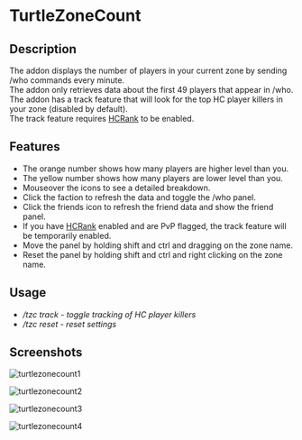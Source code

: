 # TurtleZoneCount

## Description
The addon displays the number of players in your current zone by sending /who commands every minute.  
The addon only retrieves data about the first 49 players that appear in /who.  
The addon has a track feature that will look for the top HC player killers in your zone (disabled by default).    
The track feature requires [HCRank](https://github.com/GryllsAddons/HCRank) to be enabled.

## Features  
- The orange number shows how many players are higher level than you.    
- The yellow number shows how many players are lower level than you.    
- Mouseover the icons to see a detailed breakdown.    
- Click the faction to refresh the data and toggle the /who panel.    
- Click the friends icon to refresh the friend data and show the friend panel.    
- If you have [HCRank](https://github.com/GryllsAddons/HCRank) enabled and are PvP flagged, the track feature will be temporarily enabled.
- Move the panel by holding shift and ctrl and dragging on the zone name.    
- Reset the panel by holding shift and ctrl and right clicking on the zone name.    

## Usage
- */tzc track - toggle tracking of HC player killers*
- */tzc reset - reset settings*

## Screenshots

![turtlezonecount1](https://user-images.githubusercontent.com/107083057/236358275-c11eb9e2-9687-4255-a19a-cbe5b4e6efee.png) 

![turtlezonecount2](https://user-images.githubusercontent.com/107083057/236358274-1f777f11-e075-40f0-95c0-dea3ccc2fd55.png)

![turtlezonecount3](https://user-images.githubusercontent.com/107083057/236590992-92b8c6a1-d053-438b-80e2-55285711a82b.png)

![turtlezonecount4](https://user-images.githubusercontent.com/107083057/236621978-ea1c5bf1-f7b5-4c81-bbc2-21468a638dfc.png)
